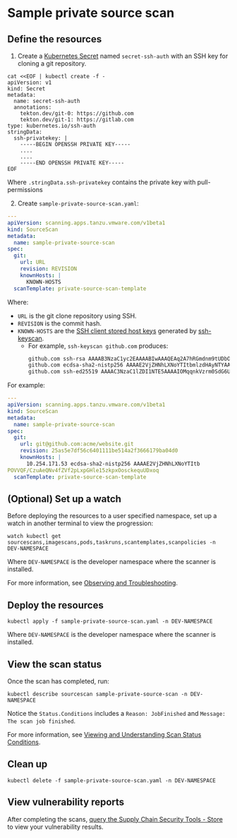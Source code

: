 # Sample private source scan

## <a id="define-resources"></a>Define the resources

1. Create a [Kubernetes Secret](https://kubernetes.io/docs/concepts/configuration/secret/#use-case-pod-with-ssh-keys) named `secret-ssh-auth` with an SSH key for cloning a git repository.

```console
cat <<EOF | kubectl create -f -
apiVersion: v1
kind: Secret
metadata:
  name: secret-ssh-auth
  annotations:
    tekton.dev/git-0: https://github.com
    tekton.dev/git-1: https://gitlab.com
type: kubernetes.io/ssh-auth
stringData:
  ssh-privatekey: |
    -----BEGIN OPENSSH PRIVATE KEY-----
    ....
    ....
    -----END OPENSSH PRIVATE KEY-----
EOF
```

Where `.stringData.ssh-privatekey` contains the private key with pull-permissions

2. Create `sample-private-source-scan.yaml`:

```yaml
---
apiVersion: scanning.apps.tanzu.vmware.com/v1beta1
kind: SourceScan
metadata:
  name: sample-private-source-scan
spec:
  git:
    url: URL
    revision: REVISION
    knownHosts: |
      KNOWN-HOSTS
  scanTemplate: private-source-scan-template
```

Where:

- `URL` is the git clone repository using SSH.
- `REVISION` is the commit hash.
- `KNOWN-HOSTS` are the [SSH client stored host keys](https://www.ssh.com/academy/ssh/host-key#known-host-keys) generated by [ssh-keyscan](https://man.openbsd.org/ssh-keyscan).
    - For example, `ssh-keyscan github.com` produces:
        ```bash
        github.com ssh-rsa AAAAB3NzaC1yc2EAAAABIwAAAQEAq2A7hRGmdnm9tUDbO9IDSwBK6TbQa+PXYPCPy6rbTrTtw7PHkccKrpp0yVhp5HdEIcKr6pLlVDBfOLX9QUsyCOV0wzfjIJNlGEYsdlLJizHhbn2mUjvSAHQqZETYP81eFzLQNnPHt4EVVUh7VfDESU84KezmD5QlWpXLmvU31/yMf+Se8xhHTvKSCZIFImWwoG6mbUoWf9nzpIoaSjB+weqqUUmpaaasXVal72J+UX2B+2RPW3RcT0eOzQgqlJL3RKrTJvdsjE3JEAvGq3lGHSZXy28G3skua2SmVi/w4yCE6gbODqnTWlg7+wC604ydGXA8VJiS5ap43JXiUFFAaQ==
        github.com ecdsa-sha2-nistp256 AAAAE2VjZHNhLXNoYTItbmlzdHAyNTYAAAAIbmlzdHAyNTYAAABBBEmKSENjQEezOmxkZMy7opKgwFB9nkt5YRrYMjNuG5N87uRgg6CLrbo5wAdT/y6v0mKV0U2w0WZ2YB/++Tpockg=
        github.com ssh-ed25519 AAAAC3NzaC1lZDI1NTE5AAAAIOMqqnkVzrm0SdG6UOoqKLsabgH5C9okWi0dh2l9GKJl
        ```

For example:

```yaml
---
apiVersion: scanning.apps.tanzu.vmware.com/v1beta1
kind: SourceScan
metadata:
  name: sample-private-source-scan
spec:
  git:
    url: git@github.com:acme/website.git
    revision: 25as5e7df56c6401111be514a2f3666179ba04d0
    knownHosts: |
      10.254.171.53 ecdsa-sha2-nistp256 AAAAE2VjZHNhLXNoYTItb
POVVQF/CzuAeQNv4fZVf2pLxpGHle15zkpxOosckequUDxoq
  scanTemplate: private-source-scan-template
```

## <a id="set-up-watch"></a>(Optional) Set up a watch

Before deploying the resources to a user specified namespace, set up a watch in another terminal to view the progression:

```console
watch kubectl get sourcescans,imagescans,pods,taskruns,scantemplates,scanpolicies -n DEV-NAMESPACE
```

Where `DEV-NAMESPACE` is the developer namespace where the scanner is installed.

For more information, see [Observing and Troubleshooting](../observing.md).

## <a id="deploy-resources"></a>Deploy the resources

```console
kubectl apply -f sample-private-source-scan.yaml -n DEV-NAMESPACE
```

Where `DEV-NAMESPACE` is the developer namespace where the scanner is installed.

## <a id="view-scan-status"></a>View the scan status

Once the scan has completed, run:

```console
kubectl describe sourcescan sample-private-source-scan -n DEV-NAMESPACE
```

Notice the `Status.Conditions` includes a `Reason: JobFinished` and `Message: The scan job finished`.

For more information, see [Viewing and Understanding Scan Status Conditions](../results.md).

## <a id="clean-up"></a>Clean up

```console
kubectl delete -f sample-private-source-scan.yaml -n DEV-NAMESPACE
```

## <a id="view-vuln-reports"></a>View vulnerability reports

After completing the scans, [query the Supply Chain Security Tools - Store](../../cli-plugins/insight/query-data.md) to view your vulnerability results.
